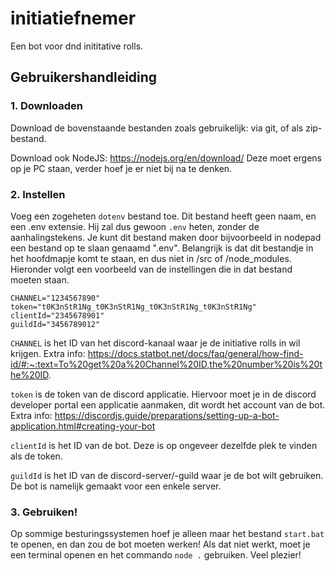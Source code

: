 # initiatiefnemer
Een bot voor dnd inititative rolls.

## Gebruikershandleiding
### 1. Downloaden
Download de bovenstaande bestanden zoals gebruikelijk: via git, of als zip-bestand.

Download ook NodeJS: https://nodejs.org/en/download/
Deze moet ergens op je PC staan, verder hoef je er niet bij na te denken.

### 2. Instellen
Voeg een zogeheten `dotenv` bestand toe. Dit bestand heeft geen naam, en een .env extensie. Hij zal dus gewoon `.env` heten, zonder de aanhalingstekens. Je kunt dit bestand maken door bijvoorbeeld in nodepad een bestand op te slaan genaamd ".env". Belangrijk is dat dit bestandje in het hoofdmapje komt te staan, en dus niet in /src of /node_modules. Hieronder volgt een voorbeeld van de instellingen die in dat bestand moeten staan. 

```
CHANNEL="1234567890"
token="t0K3nStR1Ng_t0K3nStR1Ng_t0K3nStR1Ng_t0K3nStR1Ng"
clientId="2345678901"
guildId="3456789012"
```

`CHANNEL` is het ID van het discord-kanaal waar je de initiative rolls in wil krijgen. Extra info: https://docs.statbot.net/docs/faq/general/how-find-id/#:~:text=To%20get%20a%20Channel%20ID,the%20number%20is%20the%20ID.

`token` is de token van de discord applicatie. Hiervoor moet je in de discord developer portal een applicatie aanmaken, dit wordt het account van de bot. Extra info: https://discordjs.guide/preparations/setting-up-a-bot-application.html#creating-your-bot

`clientId` is het ID van de bot. Deze is op ongeveer dezelfde plek te vinden als de token.

`guildId` is het ID van de discord-server/-guild waar je de bot wilt gebruiken. De bot is namelijk gemaakt voor een enkele server.

### 3. Gebruiken!
Op sommige besturingssystemen hoef je alleen maar het bestand `start.bat` te openen, en dan zou de bot moeten werken! Als dat niet werkt, moet je een terminal openen en het commando `node .` gebruiken. Veel plezier!
